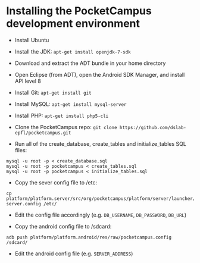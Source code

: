 # Installing the PocketCampus development environment

* Install Ubuntu

* Install the JDK: `apt-get install openjdk-7-sdk`

* Download and extract the ADT bundle in your home directory

* Open Eclipse (from ADT), open the Android SDK Manager, and install API level 8

* Install Git: `apt-get install git`

* Install MySQL: `apt-get install mysql-server`

* Install PHP: `apt-get install php5-cli`

* Clone the PocketCampus repo: `git clone https://github.com/dslab-epfl/pocketcampus.git`

* Run all of the create_database, create_tables and initialize_tables SQL files:  
```
mysql -u root -p < create_database.sql
mysql -u root -p pocketcampus < create_tables.sql
mysql -u root -p pocketcampus < initialize_tables.sql
```

* Copy the sever config file to /etc:  
```
cp platform/platform.server/src/org/pocketcampus/platform/server/launcher/pocketcampus-server.config /etc/
```

* Edit the config file accordingly (e.g. `DB_USERNAME`, `DB_PASSWORD`, `DB_URL`)

* Copy the android config file to /sdcard: 
```
adb push platform/platform.android/res/raw/pocketcampus.config /sdcard/
```

* Edit the android config file (e.g. `SERVER_ADDRESS`)